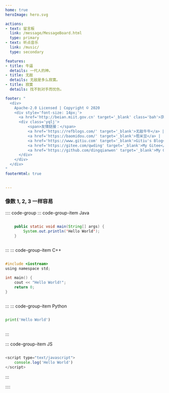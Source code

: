 ```yaml
---
home: true
heroImage: hero.svg

actions:
- text: 留言板
  link: /message/MessageBoard.html
  type: primary
- text: 听点音乐
  link: /music/
  type: secondary

features:
- title: 牛逼
  details: 一代人的神。
- title: 无敌
  details: 无敌是多么寂寞。
- title: 寂寞
  details: 找不到对手而忧伤。

footer: "
  <div>
    Apache-2.0 Licensed | Copyright © 2020
    <div style='font-size: 14px;'>
      <a href='http://beian.miit.gov.cn' target='_blank' class='bah'>京ICP备2020034246号-2</a>
      <div class='yqlj'>
          <span>友情链接：</span>
          <a href='https://refblogs.com/' target='_blank'>无敌牛牛</a> |
          <a href='https://baomidou.com/' target='_blank'>苞米豆</a> |
          <a href='https://www.gitiu.com' target='_blank'>Gitiu's Blog</a> |
          <a href='https://gitee.com/qwding' target='_blank'>My Gitee</a> |
          <a href='https://github.com/dingqianwen' target='_blank'>My GitHub</a>
      </div>
    </div>
  </div>
"
footerHtml: true
 

---
```



###  像数 1, 2, 3 一样容易

:::: code-group
::: code-group-item Java
```java

    public static void main(String[] args) {
        System.out.println('Hello World');
    }
    
```
:::
::: code-group-item C++
```c

#include <iostream>
using namespace std;

int main() {
	cout << "Hello World!";
	return 0;
}
    
```
:::
::: code-group-item Python
```python

print('Hello World')
    
```
:::

::: code-group-item JS
```javascript

<script type="text/javascript">
    console.log('Hello World')
</script>

```
:::

::::


<br>

<!-- <audio style="width: 340px;height: 50px;position: fixed;top: 80%;margin:0 auto;left: 0;right: 0;z-index: 9999999" 
autoplay="autoplay" type="天马座幻想" src="https://oss-xuxin.oss-cn-beijing.aliyuncs.com/blog/music/MAKE-UP%2C%E5%B1%B1%E7%94%B0%E4%BF%A1%E5%A4%AB%20-%20%E3%83%9A%E3%82%AC%E3%82%B5%E3%82%B9%E5%B9%BB%E6%83%B3.mp3"
controls="controls"></audio> -->

<script type="text/javascript">
    console.log("%c只要一步一步一步的往上爬！", "color:green;font-size:18px;font-weight:blod");
</script>

<AdsbyGoogle slot="1776130802"/>
